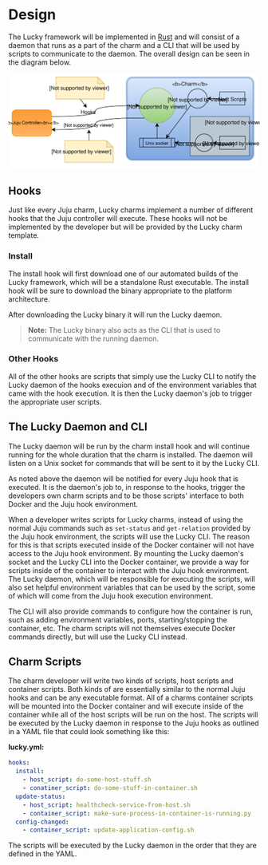 # Design

The Lucky framework will be implemented in [Rust] and will consist of a daemon that runs as a part of the charm and a CLI that will be used by scripts to communicate to the daemon. The overall design can be seen in the diagram below.

![charm-framework-diagram](./assets/lucky-framework.svg)

[rust]: https://www.rust-lang.org/

## Hooks

Just like every Juju charm, Lucky charms implement a number of different hooks that the Juju controller will execute. These hooks will not be implemented by the developer but will be provided by the Lucky charm template.

### Install

The install hook will first download one of our automated builds of the Lucky framework, which will be a standalone Rust executable. The install hook will be sure to download the binary appropriate to the platform architecture.

After downloading the Lucky binary it will run the Lucky daemon.

> **Note:** The Lucky binary also acts as the CLI that is used to communicate with the running daemon.

### Other Hooks

All of the other hooks are scripts that simply use the Lucky CLI to notify the Lucky daemon of the hooks execuion and of the environment variables that came with the hook execution. It is then the Lucky daemon's job to trigger the appropriate user scripts.

## The Lucky Daemon and CLI

The Lucky daemon will be run by the charm install hook and will continue running for the whole duration that the charm is installed. The daemon will listen on a Unix socket for commands that will be sent to it by the Lucky CLI.

As noted above the daemon will be notified for every Juju hook that is executed. It is the daemon's job to, in response to the hooks, trigger the developers own charm scripts and to be those scripts' interface to both Docker and the Juju hook environment.

When a developer writes scripts for Lucky charms, instead of using the normal Juju commands such as `set-status` and `get-relation` provided by the Juju hook environment, the scripts will use the Lucky CLI. The reason for this is that scripts executed inside of the Docker container will not have access to the Juju hook environment. By mounting the Lucky daemon's socket and the Lucky CLI into the Docker container, we provide a way for scripts inside of the container to interact with the Juju hook environment. The Lucky daemon, which will be responsible for executing the scripts, will also set helpful environment variables that can be used by the script, some of which will come from the Juju hook execution environment.

The CLI will also provide commands to configure how the container is run, such as adding environment variables, ports, starting/stopping the container, etc. The charm scripts will not themselves execute Docker commands directly, but will use the Lucky CLI instead.

## Charm Scripts

The charm developer will write two kinds of scripts, host scripts and container scripts. Both kinds of are essentially similar to the normal Juju hooks and can be any executable format. All of a charms container scripts will be mounted into the Docker container and will execute inside of the container while all of the host scripts will be run on the host. The scripts will be executed by the Lucky daemon in response to the Juju hooks as outlined in a YAML file that could look something like this:

**lucky.yml:**
```yaml
hooks:
  install:
    - host_script: do-some-host-stuff.sh
    - conatiner_script: do-some-stuff-in-container.sh
  update-status:
    - host_script: healthcheck-service-from-host.sh
    - container_script: make-sure-process-in-container-is-running.py
  config-changed:
    - container_script: update-application-config.sh
```

The scripts will be executed by the Lucky daemon in the order that they are defined in the YAML.
